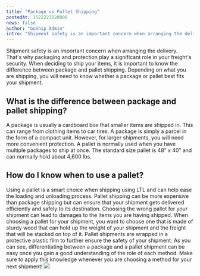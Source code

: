 ```yaml
---
title: "Package vs Pallet Shipping"
postedAt: 1522223120000
news: false
author: "GoShip Admin"
intro: "Shipment safety is an important concern when arranging the delivery. That's why packaging and protection play a significant role in your freight's security. When deciding to ship your items, it is important to know the difference between package and pallet shipping. Depending on what you are shipping, you will need to know whether a package or pallet best fits your shipment. \n\nWhat is the difference between package and pallet shipping?\n-\n\nA package is usually a cardboard box that smaller items are shipped i"
---
```

Shipment safety is an important concern when arranging the delivery. That's why packaging and protection play a significant role in your freight's security. When deciding to ship your items, it is important to know the difference between package and pallet shipping. Depending on what you are shipping, you will need to know whether a package or pallet best fits your shipment.

What is the difference between package and pallet shipping?
-----------------------------------------------------------

A package is usually a cardboard box that smaller items are shipped in. This can range from clothing items to car tires. A package is simply a parcel in the form of a compact unit. However, for larger shipments, you will need more convenient protection. A pallet is normally used when you have multiple packages to ship at once. The standard size pallet is 48” x 40” and can normally hold about 4,600 lbs.

How do I know when to use a pallet?
-----------------------------------

Using a pallet is a smart choice when shipping using LTL and can help ease the loading and unloading process. Pallet shipping can be more expensive than package shipping but can ensure that your shipment gets delivered efficiently and safely to its destination. Choosing the wrong pallet for your shipment can lead to damages to the items you are having shipped. When choosing a pallet for your shipment, you want to choose one that is made of sturdy wood that can hold up the weight of your shipment and the freight that will be stacked on top of it. Pallet shipments are wrapped in a protective plastic film to further ensure the safety of your shipment. As you can see, differentiating between a package and a pallet shipment can be easy once you gain a good understanding of the role of each method. Make sure to apply this knowledge whenever you are choosing a method for your next shipment! [![](https://www.goship.com/wp-content/uploads/2021/02/1ace89b4-fe28-40ff-a2a7-4cddc60fc9ec.png)](https://www.goship.com/)
